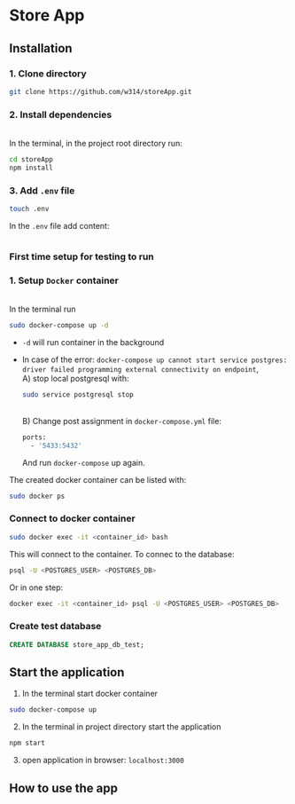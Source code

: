 # Store App

## Installation

### 1. Clone directory
```bash
git clone https://github.com/w314/storeApp.git
```
### 2. Install dependencies
<br>In the terminal, in the project root directory run:
```bash
cd storeApp
npm install
```
### 3. Add `.env` file
```bash
touch .env
```
In the `.env` file add content:
```bash

```
### First time setup for testing to run
### 1. Setup `Docker` container
<br>In the terminal run
```bash
sudo docker-compose up -d
```
- `-d` will run container in the background

- In case of the error:
`docker-compose up cannot start service postgres: driver failed programming external connectivity on endpoint`, 
<br>A) stop local postgresql with:
    ```bash
    sudo service postgresql stop
    ```
    <br>B) Change post assignment in `docker-compose.yml` file:
    ```bash
    ports:
      - '5433:5432'
    ```

    And run `docker-compose` up again.


The created docker container can be listed with:
```bash
sudo docker ps
```

### Connect to docker container
```bash
sudo docker exec -it <container_id> bash
```
This will connect to the container. To connec to the database:
```bash
psql -U <POSTGRES_USER> <POSTGRES_DB>
```
Or in one step:
```bash
docker exec -it <container_id> psql -U <POSTGRES_USER> <POSTGRES_DB>
```

### Create test database
```sql
CREATE DATABASE store_app_db_test;
```


##  Start the application

1. In the terminal start docker container
```bash
sudo docker-compose up
```
2. In the terminal in project directory start the application
```bash
npm start
```
3. open application in browser: `localhost:3000`

## How to use the app



